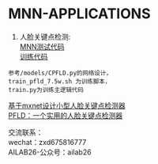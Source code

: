 # MNN-APPLICATIONS


1. 人脸关键点检测:  
[MNN测试代码](https://github.com/xindongzhang/MNN-APPLICATIONS/tree/master/applications/pfld-lite/mxnet/jni)  
[训练代码](https://github.com/ailab26/pfld-lite)
```
参考/models/CPFLD.py的网络设计，
train_pfld_7.5w.sh 为训练脚本，
train.py为训练主逻辑代码
```
[基于mxnet设计小型人脸关键点检测器](https://zhuanlan.zhihu.com/p/79701540)  
[PFLD：一个实用的人脸关键点检测器](https://zhuanlan.zhihu.com/p/73546427)   

交流联系：   
wechat：zxd675816777  
AILAB26-公众号：ailab26
